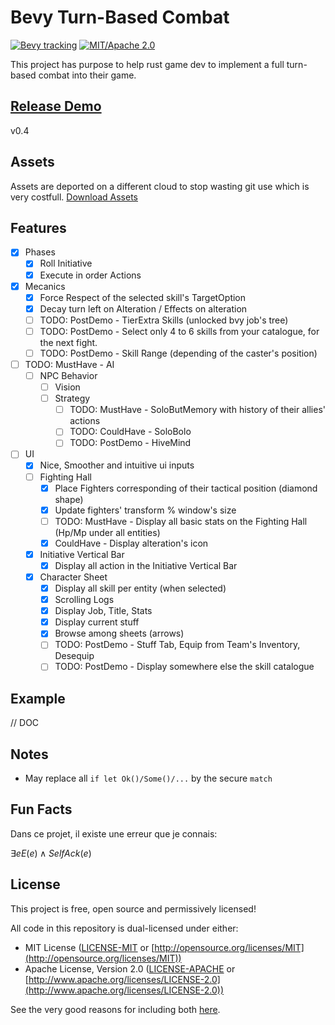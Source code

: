 # Bevy Turn-Based Combat

[![Bevy tracking](https://img.shields.io/badge/Bevy%20tracking-released%20version-lightblue)](https://github.com/bevyengine/bevy/blob/main/docs/plugins_guidelines.md#main-branch-tracking)
[![MIT/Apache 2.0](https://img.shields.io/badge/license-MIT%2FApache-blue.svg)](https://github.com/fabinistere/bevy_trun-based_combat#license)

This project has purpose to help rust game dev to implement a full turn-based combat into their game.

## [Release Demo](https://fabinistere.github.io/bevy_turn-based_combat/)

v0.4

## Assets

Assets are deported on a different cloud to stop wasting git use which is very costfull.
[Download Assets](https://drive.google.com/drive/folders/1VyAxd2Jsbv0EQ3Z_Ye4U7_Cybimk_Wk0?usp=share_link)

## Features

- [x] Phases
  - [x] Roll Initiative
  - [x] Execute in order Actions
- [x] Mecanics
  - [x] Force Respect of the selected skill's TargetOption
  - [x] Decay turn left on Alteration / Effects on alteration
  - [ ] TODO: PostDemo - TierExtra Skills (unlocked bvy job's tree)
  - [ ] TODO: PostDemo - Select only 4 to 6 skills from your catalogue, for the next fight.
  - [ ] TODO: PostDemo - Skill Range (depending of the caster's position)
- [ ] TODO: MustHave - AI
  - [ ] NPC Behavior
    - [ ] Vision
    - [ ] Strategy
      - [ ] TODO: MustHave - SoloButMemory with history of their allies' actions
      - [ ] TODO: CouldHave - SoloBolo
      - [ ] TODO: PostDemo - HiveMind
- [ ] UI
  - [x] Nice, Smoother and intuitive ui inputs
  - [ ] Fighting Hall
    - [x] Place Fighters corresponding of their tactical position (diamond shape)
    - [x] Update fighters' transform % window's size
    - [ ] TODO: MustHave - Display all basic stats on the Fighting Hall (Hp/Mp under all entities)
    - [x] CouldHave - Display alteration's icon
  - [x] Initiative Vertical Bar
    - [x] Display all action in the Initiative Vertical Bar
  - [x] Character Sheet
    - [x] Display all skill per entity (when selected)
    - [x] Scrolling Logs
    - [x] Display Job, Title, Stats
    - [x] Display current stuff
    - [x] Browse among sheets (arrows)
    - [ ] TODO: PostDemo - Stuff Tab, Equip from Team's Inventory, Desequip
    - [ ] TODO: PostDemo - Display somewhere else the skill catalogue

## Example

// DOC

## Notes

- May replace all `if let Ok()/Some()/...` by the secure `match`

## Fun Facts

Dans ce projet, il existe une erreur que je connais:

$\exists e E(e) \wedge SelfAck(e)$

## License

This project is free, open source and permissively licensed!

All code in this repository is dual-licensed under either:

- MIT License ([LICENSE-MIT](LICENSE-MIT) or [http://opensource.org/licenses/MIT](http://opensource.org/licenses/MIT))
- Apache License, Version 2.0 ([LICENSE-APACHE](LICENSE-APACHE) or [http://www.apache.org/licenses/LICENSE-2.0](http://www.apache.org/licenses/LICENSE-2.0))

See the very good reasons for including both [here](https://github.com/bevyengine/bevy/issues/2373).
